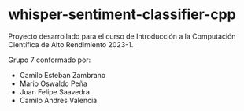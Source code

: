 # whisper-sentiment-classifier-cpp
Proyecto desarrollado para el curso de Introducción a la Computación Científica de Alto Rendimiento 2023-1.

Grupo 7 conformado por:
- Camilo Esteban Zambrano
- Mario Oswaldo Peña
- Juan Felipe Saavedra
- Camilo Andres Valencia
